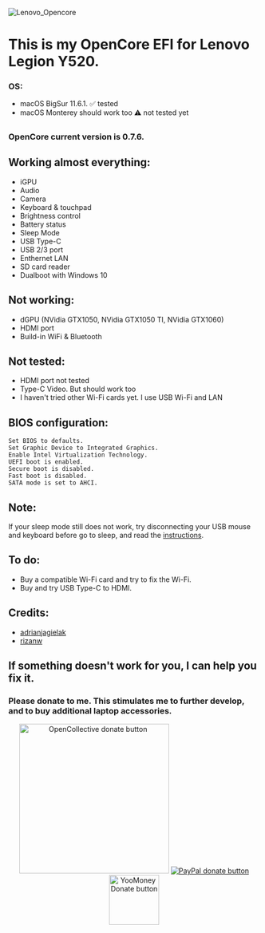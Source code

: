 ![Lenovo_Opencore](https://github.com/Hayo-Tee/Lenovo-Legion-Y520-OpenCore/blob/main/Lenovo_Opencore.jpg?raw=true)
# This is my OpenCore EFI for Lenovo Legion Y520.

### OS:
- macOS BigSur 11.6.1. ✅ tested
- macOS Monterey should work too ⚠ not tested yet
##
### OpenCore current version is 0.7.6.
##

## Working almost everything:
- iGPU
- Audio
- Camera
- Keyboard & touchpad
- Brightness control
- Battery status
- Sleep Mode
- USB Type-C
- USB 2/3 port
- Enthernet LAN
- SD card reader
- Dualboot with Windows 10

## Not working:
- dGPU (NVidia GTX1050, NVidia GTX1050 TI, NVidia GTX1060)
- HDMI port
- Build-in WiFi & Bluetooth

## Not tested:
- HDMI port not tested
- Type-C Video. But should work too
- I haven't tried other Wi-Fi cards yet. I use USB Wi-Fi and LAN


## BIOS configuration:

    Set BIOS to defaults.
    Set Graphic Device to Integrated Graphics.
    Enable Intel Virtualization Technology.
    UEFI boot is enabled.
    Secure boot is disabled.
    Fast boot is disabled.
    SATA mode is set to AHCI.

## Note:
If your sleep mode still does not work, try disconnecting your USB mouse and keyboard before go to sleep, and read the [instructions](https://dortania.github.io/OpenCore-Post-Install/universal/sleep.html#preparations).

## To do:
- Buy a compatible Wi-Fi card and try to fix the Wi-Fi.
- Buy and try USB Type-C to HDMI.

## Credits:
- [adrianjagielak](https://github.com/adrianjagielak)
- [rizanw](https://github.com/rizanw)

## If something doesn't work for you, I can help you fix it.

### Please donate to me. This stimulates me to further develop, and to buy additional laptop accessories.

<p align="center">
<a href="https://opencollective.com/openipc/contribute/backer-14335/checkout" target="_blank"><img src="https://opencollective.com/webpack/donate/button@2x.png?color=blue" width="300" alt="OpenCollective donate button" /></a>
<a href="https://www.paypal.com/donate/?hosted_button_id=C6F7UJLA58MBS"><img src="https://www.paypalobjects.com/en_US/IT/i/btn/btn_donateCC_LG.gif" alt="PayPal donate button" /> </a>
<a href="https://yoomoney.ru/to/4100117434738484"><img src="https://yoomoney.ru/transfer/balance-informer/balance?id=2325540116582991&key=944AD068AAC1CF47" width="100" alt="YooMoney Donate button" /> </a>
</p>
